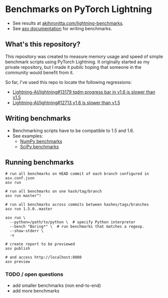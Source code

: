 # Benchmarks on PyTorch Lightning

- See results at [akihironitta.com/lightning-benchmarks](https://www.akihironitta.com/lightning-benchmarks).
- See [asv documentation](https://asv.readthedocs.io/en/stable/) for writing benchmarks.

## What's this repository?

This repository was created to measure memory usage and speed of simple benchmark scripts using PyTorch Lightning.
It originally started as my private repository, but I made it pubilc hoping that someone in the community would benefit from it.

So far, I've used this repo to locate the following regressions:

- [Lightning-AI/lightning#13179 tqdm progress bar in v1.6 is slower than v1.5](https://github.com/Lightning-AI/lightning/issues/13179)
- [Lightning-AI/lightning#12713 v1.6 is slower than v1.5](https://github.com/Lightning-AI/pytorch-lightning/issues/12713)

## Writing benchmarks

- Benchmarking scripts have to be compatible to 1.5 and 1.6.
- See examples:
  - [NumPy benchmarks](https://github.com/numpy/numpy/tree/main/benchmarks/benchmarks)
  - [SciPy benchmarks](https://github.com/scipy/scipy/tree/main/benchmarks/benchmarks)

## Running benchmarks

```
# run all benchmarks on HEAD commit of each branch configured in asv.conf.json
asv run

# run all benchmarks on one hash/tag/branch
asv run master^!

# run all benchmarks across commits between hashes/tags/branches
asv run 1.5.0..master

asv run \
  --python=/path/to/python \  # specify Python interpreter
  --bench "Boring*" \  # run benchmarks that matches a regexp.
  --show-stderr \
  -v

# create report to be previewed
asv publish

# and access http://localhost:8080
asv preview
```

### TODO / open questions

- add smaller benchmarks (non end-to-end)
- add more benchmarks
